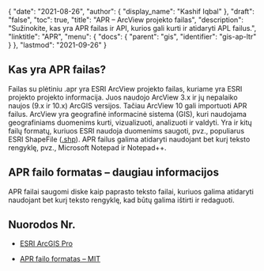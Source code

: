 {
  "date": "2021-08-26",
  "author": {
    "display_name": "Kashif Iqbal"
},
  "draft": "false",
  "toc": true,
  "title": "APR – ArcView projekto failas",
  "description": "Sužinokite, kas yra APR failas ir API, kurios gali kurti ir atidaryti APL failus.",
  "linktitle": "APR",
  "menu": {
    "docs": {
      "parent": "gis",
      "identifier": "gis-ap-ltr"
}
},
  "lastmod": "2021-09-26"
}

## Kas yra APR failas?

Failas su plėtiniu .apr yra ESRI ArcView projekto failas, kuriame yra ESRI projekto projekto informacija. Juos naudojo ArcView 3.x ir jų nepalaiko naujos (9.x ir 10.x) ArcGIS versijos. Tačiau ArcView 10 gali importuoti APR failus. ArcView yra geografinė informacinė sistema (GIS), kuri naudojama geografiniams duomenims kurti, vizualizuoti, analizuoti ir valdyti. Yra ir kitų failų formatų, kuriuos ESRI naudoja duomenims saugoti, pvz., populiarus ESRI ShapeFile ([.shp](/gis/shp/)). APR failus galima atidaryti naudojant bet kurį teksto rengyklę, pvz., Microsoft Notepad ir Notepad++.

## APR failo formatas – daugiau informacijos

APR failai saugomi diske kaip paprasto teksto failai, kuriuos galima atidaryti naudojant bet kurį teksto rengyklę, kad būtų galima ištirti ir redaguoti.

## Nuorodos Nr.

* [ESRI ArcGIS Pro](https://fileinfo.com/software/esri/arcgis_for_desktop)

* [APR failo formatas – MIT](http://kb.mit.edu/confluence/pages/viewpage.action?pageId=11338198)


